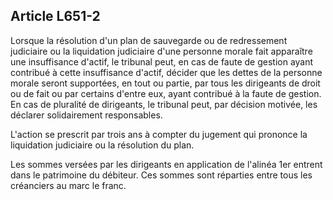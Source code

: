 Article L651-2
----
Lorsque la résolution d'un plan de sauvegarde ou de redressement judiciaire ou
la liquidation judiciaire d'une personne morale fait apparaître une insuffisance
d'actif, le tribunal peut, en cas de faute de gestion ayant contribué à cette
insuffisance d'actif, décider que les dettes de la personne morale seront
supportées, en tout ou partie, par tous les dirigeants de droit ou de fait ou
par certains d'entre eux, ayant contribué à la faute de gestion. En cas de
pluralité de dirigeants, le tribunal peut, par décision motivée, les déclarer
solidairement responsables.

L'action se prescrit par trois ans à compter du jugement qui prononce la
liquidation judiciaire ou la résolution du plan.

Les sommes versées par les dirigeants en application de l'alinéa 1er entrent
dans le patrimoine du débiteur. Ces sommes sont réparties entre tous les
créanciers au marc le franc.
